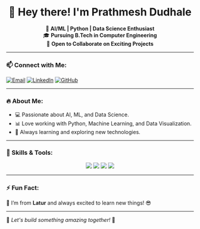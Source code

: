 <h1 align="center">👋 Hey there! I'm Prathmesh Dudhale</h1>

<p align="center">
  🚀 <b>AI/ML | Python | Data Science Enthusiast</b> <br>
  🎓 <b>Pursuing B.Tech in Computer Engineering</b> <br>
  🤝 <b>Open to Collaborate on Exciting Projects</b> <br>
</p>

---

### 📫 Connect with Me:
[![Email](https://img.shields.io/badge/Email-D14836?style=for-the-badge&logo=gmail&logoColor=white)](mailto:prathmesh.dudhale22@pccoepune.org)
[![LinkedIn](https://img.shields.io/badge/LinkedIn-0077B5?style=for-the-badge&logo=linkedin&logoColor=white)](https://www.linkedin.com/in/prathmeshdudhale/)
[![GitHub](https://img.shields.io/badge/GitHub-100000?style=for-the-badge&logo=github&logoColor=white)](https://github.com/PrathmeshDudhale96)

---

### 🔥 About Me:
- 💻 Passionate about AI, ML, and Data Science.
- 📊 Love working with Python, Machine Learning, and Data Visualization.
- 🌱 Always learning and exploring new technologies.

---

### 🚀 Skills & Tools:
<p align="center">
  <img src="https://img.shields.io/badge/Python-3776AB?style=for-the-badge&logo=python&logoColor=white">
  <img src="https://img.shields.io/badge/Machine%20Learning-FF6F00?style=for-the-badge&logo=scikitlearn&logoColor=white">
  <img src="https://img.shields.io/badge/Data%20Science-003B57?style=for-the-badge&logo=pandas&logoColor=white">
  <img src="https://img.shields.io/badge/SQL-4479A1?style=for-the-badge&logo=MySQL&logoColor=white">
</p>

---

### ⚡ Fun Fact:
🎯 I’m from **Latur** and always excited to learn new things! 😎

---

💙 _Let's build something amazing together!_ 🚀  
